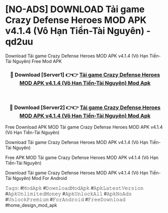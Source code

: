 # [NO-ADS] DOWNLOAD Tải game Crazy Defense Heroes MOD APK v4.1.4 (Vô Hạn Tiền-Tài Nguyên) - qd2uu
Download Tải game Crazy Defense Heroes MOD APK v4.1.4 (Vô Hạn Tiền-Tài Nguyên) Free Mod APK

<div align="center">
<h3>🔴 Download [Server1] 👉👉 <a href="https://apk-comot.site?title=Tải_game_Crazy_Defense_Heroes_MOD_APK_v4.1.4_(Vô_Hạn_Tiền-Tài_Nguyên)">Tải game Crazy Defense Heroes MOD APK v4.1.4 (Vô Hạn Tiền-Tài Nguyên) Mod Apk</a></h3><br>

<h3>🔴 Download [Server2] 👉👉 <a href="https://apk-comot.site?title=Tải_game_Crazy_Defense_Heroes_MOD_APK_v4.1.4_(Vô_Hạn_Tiền-Tài_Nguyên)">Tải game Crazy Defense Heroes MOD APK v4.1.4 (Vô Hạn Tiền-Tài Nguyên) Mod Apk</a></h3>
</div>


Free Download APK MOD Tải game Crazy Defense Heroes MOD APK v4.1.4 (Vô Hạn Tiền-Tài Nguyên)

Download Tải game Crazy Defense Heroes MOD APK v4.1.4 (Vô Hạn Tiền-Tài Nguyên) 

Free APK MOD Tải game Crazy Defense Heroes MOD APK v4.1.4 (Vô Hạn Tiền-Tài Nguyên) 

Download Tải game Crazy Defense Heroes MOD APK v4.1.4 (Vô Hạn Tiền-Tài Nguyên) Mod For Android

𝚃𝚊𝚐𝚜: #𝙼𝚘𝚍𝙰𝚙𝚔 #𝙳𝚘𝚠𝚗𝚕𝚘𝚊𝚍𝙼𝚘𝚍𝙰𝚙𝚔 #𝙰𝚙𝚔𝙻𝚊𝚝𝚎𝚜𝚝𝚅𝚎𝚛𝚜𝚒𝚘𝚗 #𝙰𝚙𝚔𝚄𝚗𝚕𝚒𝚖𝚒𝚝𝚎𝚍𝙼𝚘𝚗𝚎𝚢 #𝙰𝚙𝚔𝚄𝚗𝚕𝚘𝚌𝚔𝙰𝚕𝚕 #𝙰𝚙𝚔𝙽𝚘𝙰𝚍𝚜 #𝚄𝚗𝚕𝚘𝚌𝚔𝙿𝚛𝚎𝚖𝚒𝚞𝚖 #𝙵𝚘𝚛𝙰𝚗𝚍𝚛𝚘𝚒𝚍 #𝙵𝚛𝚎𝚎𝙳𝚘𝚠𝚗𝚕𝚘𝚊𝚍 #home_design_mod_apk